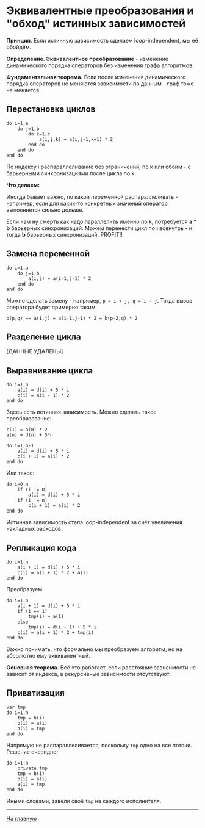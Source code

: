 # Эквивалентные преобразования и "обход" истинных зависимостей

__Принцип__. Если истинную зависимость сделаем loop-independent, мы её обойдём.

__Определение. Эквивалентное преобразование__ - изменение динамического порядка операторов без изменения графа алгоритмов.

__Фундаментальная теорема.__ Если после изменения динамического порядка операторов не меняются зависимости по данным - граф тоже не меняется.

## Перестановка циклов

```
do i=1,a
	do j=1,b
		do k=1,c
			a(i,j,k) = a(i,j-1,k+1) * 2
		end do
	end do
end do
```

По индексу i распараллеливание без ограничений, по k или обоим - с барьерными синхронизациями после цикла по k.

**Что делаем:**  

Иногда бывает важно, по какой переменной распараллеливать - например, если для каких-то конкретных значений оператор выполняется сильно дольше.

Если нам ну смерть как надо параллелить именно по k, потребуется **a * b** барьерных синхронизаций.
Можем перенести цикл по **i** вовнутрь - и тогда **b** барьерных синхронизаций. PROFIT!!

## Замена переменной

```
do i=1,a
	do j=1,b
		a(i,j) = a(i-1,j-1) * 2
	end do
end do
```

Можно сделать замену - например, `p = i + j, q = i - j`. Тогда вызов оператора будет примерно таким:

`b(p,q) == a(i,j) = a(i-1,j-1) * 2 = b(p-2,q) * 2`

## Разделение цикла

[ДАННЫЕ УДАЛЕНЫ]

## Выравнивание цикла

```
do i=1,n
	a(i) = d(i) + 5 * i
	c(i) = a(i - 1) * 2
end do
```

Здесь есть истинная зависимость. Можно сделать такое преобразование:

```
c(1) = a(0) * 2
a(n) = d(n) + 5*n

do i=1,n-1
	a(i) = d(i) + 5 * i
	c(i + 1) = a(i) * 2
end do
```

Или такое:

```
do i=0,n
	if (i != 0)
		a(i) = d(i) + 5 * i
	if (i != n)
		c(i + 1) = a(i) * 2
end do
```

Истинная зависимость стала loop-independent за счёт увеличения накладных расходов.

## Репликация кода

```
do i=1.n
	a(i + 1) = d(i) + 5 * i
	c(i) = a(i + 1) * 2 + a(i)
end do
```

Преобразуем:

```
do i=1.n
	a(i + 1) = d(i) + 5 * i
	if (i == 1)
		tmp(i) = a(1)
	else
		tmp(i) = d(i - 1) + 5 * i
	c(i) = a(i + 1) * 2 + tmp(i)
end do
```

Важно понимать, что формально мы преобразуем алгоритм, но на абсолютно ему эквивалентный.

__Основная теорема.__
Всё это работает, если расстояние зависимости не зависит от индекса, а рекурсивные зависимости отсутствуют.

## Приватизация

```
var tmp
do i=1,n
	tmp = b(i)
	b(i) = a(i)
	a(i) = tmp
end do
```

Напрямую не распараллеливается, поскольку `tmp` одно на все потоки.
Решение очевидно:

```
do i=1,n
	private tmp
	tmp = b(i)
	b(i) = a(i)
	a(i) = tmp
end do
```

Иными словами, завели своё `tmp` на каждого исполнителя.

----

[На главную](../Readme.md)